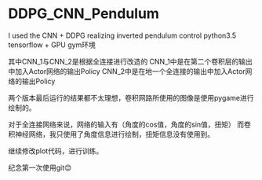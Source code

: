 # DDPG_CNN_Pendulum
I used the CNN + DDPG realizing inverted pendulum control
python3.5
tensorflow + GPU
gym环境


其中CNN_1与CNN_2是根据全连接进行改造的
CNN_1中是在第二个卷积层的输出中加入Actor网络的输出Policy
CNN_2中是在地一个全连接的输出中加入Actor网络的输出Policy

两个版本最后运行的结果都不太理想，卷积网路所使用的图像是使用pygame进行绘制的。

对于全连接网络来说，网络的输入有（角度的cos值，角度的sin值，扭矩）
而卷积神经网络，我只使用了角度信息进行绘制，扭矩信息没有使用到。

继续修改plot代码，进行训练。

纪念第一次使用git😊
